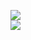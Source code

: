 [![](https://img.shields.io/badge/Made%20With-Github%20Spray-lightgrey.svg?style=for-the-badge&logo=github)](https://github.com/Annihil/github-spray#16675)  
[![](https://i.imgur.com/2DrTn0Z.gif)](https://github.com/Annihil/github-spray)